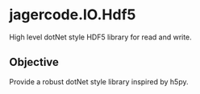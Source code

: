 # jagercode.IO.Hdf5
High level dotNet style HDF5 library for read and write.

Objective
---------
Provide a robust dotNet style library inspired by h5py.


